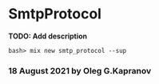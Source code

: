 # SmtpProtocol

**TODO: Add description**

```
bash> mix new smtp_protocol --sup
```

### 18 August 2021 by Oleg G.Kapranov
